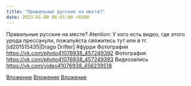 ```yaml
---
title: "Правильные русские на месте?"
date: 2023-01-08 06:01:00 +0300
---
```


Правильные русские на месте?
Atention:
У кого есть видео, где этого урода прессанули, пожалуйста свяжитесь тут или в тг.
[id201515435|Drago Drifter]
#фурри
Фотография
https://vk.com/photo41076938_457249392
Фотография
https://vk.com/photo41076938_457249393
Видеозапись
https://vk.com/video41076938_456239518

[Вложение](https://vk.com/photo41076938_457249392)
[Вложение](https://vk.com/photo41076938_457249393)
[Вложение](https://vk.com/video41076938_456239518)

